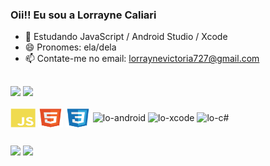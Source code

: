 ### Oii!! Eu sou a Lorrayne Caliari

- 🌱 Estudando JavaScript / Android Studio / Xcode
- 😄 Pronomes: ela/dela
- 📫 Contate-me no email: lorraynevictoria727@gmail.com

##

<div>
  <img height="180em" src="https://github-readme-stats.vercel.app/api?username=lorraynecaliari&show_icons=true&theme=dark&include_all_commits=true&count_private=true"/>
  <img height="118em" src="https://github-readme-stats.vercel.app/api/top-langs/?username=lorraynecaliari&layout=compact&langs_count=7&theme=dark"/>
</div>
  
<div style="display: inline_block"><br>
  <img align="center" alt="lo-Js" height="30" width="40" src="https://raw.githubusercontent.com/devicons/devicon/master/icons/javascript/javascript-plain.svg">
  <img align="center" alt="lo-HTML" height="30" width="40" src="https://raw.githubusercontent.com/devicons/devicon/master/icons/html5/html5-original.svg">
  <img align="center" alt="lo-CSS" height="30" width="40" src="https://raw.githubusercontent.com/devicons/devicon/master/icons/css3/css3-original.svg">
  <img align="center" alt="lo-android" height="30" width="40" src="https://cdn.jsdelivr.net/gh/devicons/devicon/icons/androidstudio/androidstudio-original.svg">
  <img align="center" alt="lo-xcode" height="30" width="40" src="https://cdn.jsdelivr.net/gh/devicons/devicon/icons/xcode/xcode-original.svg" />
  <img align="center" alt="lo-c#" height="30" width="40" src="https://cdn.jsdelivr.net/gh/devicons/devicon/icons/visualstudio/visualstudio-plain.svg" />


</div>
  
  ##
  
  <div>
  <a href = "mailto:lorraynevictoria727@gmail.com"><img src="https://img.shields.io/badge/-Gmail-%23333?style=for-the-badge&logo=gmail&logoColor=white" target="_blank"></a>
  <a href="https://www.linkedin.com/in/lorraynecaliari" target="_blank"><img src="https://img.shields.io/badge/-LinkedIn-%230077B5?style=for-the-badge&logo=linkedin&logoColor=white" target="_blank"></a> 
  </div>
